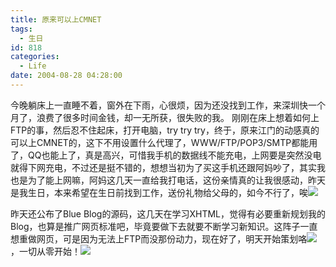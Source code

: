 ```yaml
---
title: 原来可以上CMNET
tags:
  - 生日
id: 818
categories:
  - Life
date: 2004-08-28 04:28:00
---
```


今晚躺床上一直睡不着，窗外在下雨，心很烦，因为还没找到工作，来深圳快一个月了，浪费了很多时间金钱，却一无所获，很失败的我。
刚刚在床上想着如何上FTP的事，然后忍不住起床，打开电脑，try try try，终于，原来江门的动感真的可以上CMNET的，这下不用设置什么代理了，WWW/FTP/POP3/SMTP都能用了，QQ也能上了，真是高兴，可惜我手机的数据线不能充电，上网要是突然没电就得下网充电，不过还是挺不错的，想想当初为了买这手机还跟阿妈吵了，其实我也是为了能上网嘛，阿妈这几天一直给我打电话，这份亲情真的让我很感动，昨天是我生日，本来希望在生日前找到工作，送份礼物给父母的，如今不行了，唉![](/images/2004/08/28_12738.gif)

昨天还公布了Blue Blog的源码，这几天在学习XHTML，觉得有必要重新规划我的Blog，也算是推广网页标准吧，毕竟要做下去就要不断学习新知识。这阵子一直想重做网页，可是因为无法上FTP而没那份动力，现在好了，明天开始策划咯![](/images/2007/07/29_em104_12875.gif)，一切从零开始！![](/images/2003/12/15_12790.gif)